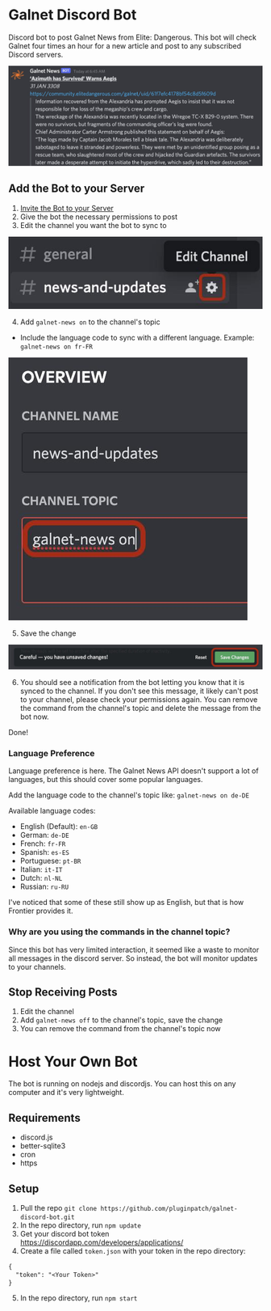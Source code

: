 # Galnet Discord Bot
Discord bot to post Galnet News from Elite: Dangerous. This bot will check Galnet four times an hour for a new article and post to any subscribed Discord servers.

![Example Image of Bot](/how-to/example_image.jpg?raw=true)

## Add the Bot to your Server

1. [Invite the Bot to your Server](https://discord.com/api/oauth2/authorize?client_id=937466947975651378&permissions=150528&scope=bot)
2. Give the bot the necessary permissions to post
3. Edit the channel you want the bot to sync to

![Editing channel](/how-to/edit_channel.jpg?raw=true)

4. Add `galnet-news on` to the channel's topic
  * Include the language code to sync with a different language. Example: `galnet-news on fr-FR`

![Editing channel topic](/how-to/update_topic.jpg?raw=true)

5. Save the change

![Saving changes](/how-to/save_changes.jpg?raw=true)

6. You should see a notification from the bot letting you know that it is synced to the channel. If you don't see this message, it likely can't post to your channel, please check your permissions again. You can remove the command from the channel's topic and delete the message from the bot now.

Done!

### Language Preference
Language preference is here. The Galnet News API doesn't support a lot of languages, but this should cover some popular languages.

Add the language code to the channel's topic like: `galnet-news on de-DE`

Available language codes:
* English (Default): `en-GB`
* German: `de-DE`
* French: `fr-FR`
* Spanish: `es-ES`
* Portuguese: `pt-BR`
* Italian: `it-IT`
* Dutch: `nl-NL`
* Russian: `ru-RU`

I've noticed that some of these still show up as English, but that is how Frontier provides it.

### Why are you using the commands in the channel topic?

Since this bot has very limited interaction, it seemed like a waste to monitor all messages in the discord server. So instead, the bot will monitor updates to your channels.

## Stop Receiving Posts

1. Edit the channel
2. Add `galnet-news off` to the channel's topic, save the change
3. You can remove the command from the channel's topic now

# Host Your Own Bot
The bot is running on nodejs and discordjs. You can host this on any computer and it's very lightweight.

## Requirements
* discord.js
* better-sqlite3
* cron
* https

## Setup

1. Pull the repo `git clone https://github.com/pluginpatch/galnet-discord-bot.git`
2. In the repo directory, run `npm update`
3. Get your discord bot token https://discordapp.com/developers/applications/
4. Create a file called `token.json` with your token in the repo directory:
```
{
  "token": "<Your Token>"
}
```
5. In the repo directory, run `npm start`
